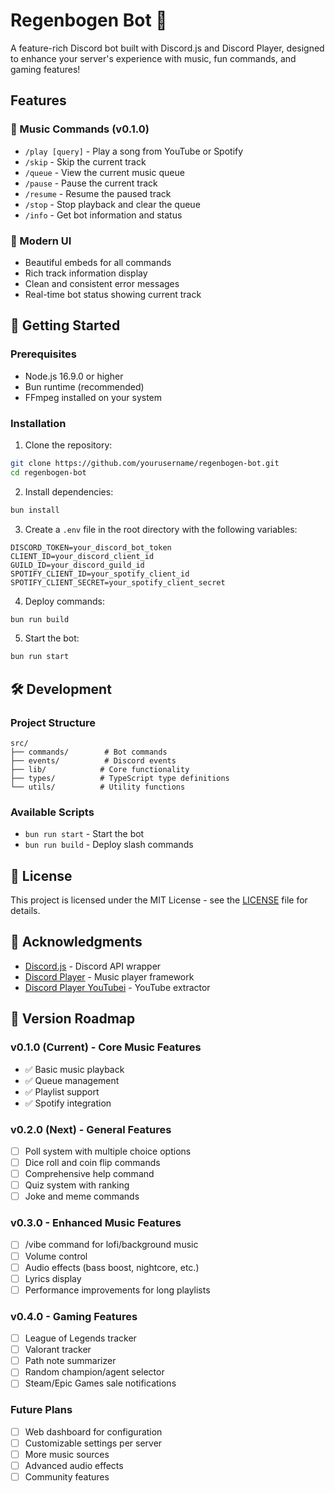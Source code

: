 # Regenbogen Bot 🎵

A feature-rich Discord bot built with Discord.js and Discord Player, designed to enhance your server's experience with music, fun commands, and gaming features!

## Features

### 🎵 Music Commands (v0.1.0)
- `/play [query]` - Play a song from YouTube or Spotify
- `/skip` - Skip the current track
- `/queue` - View the current music queue
- `/pause` - Pause the current track
- `/resume` - Resume the paused track
- `/stop` - Stop playback and clear the queue
- `/info` - Get bot information and status

### 🎨 Modern UI
- Beautiful embeds for all commands
- Rich track information display
- Clean and consistent error messages
- Real-time bot status showing current track

## 🚀 Getting Started

### Prerequisites
- Node.js 16.9.0 or higher
- Bun runtime (recommended)
- FFmpeg installed on your system

### Installation

1. Clone the repository:
```bash
git clone https://github.com/yourusername/regenbogen-bot.git
cd regenbogen-bot
```

2. Install dependencies:
```bash
bun install
```

3. Create a `.env` file in the root directory with the following variables:
```env
DISCORD_TOKEN=your_discord_bot_token
CLIENT_ID=your_discord_client_id
GUILD_ID=your_discord_guild_id
SPOTIFY_CLIENT_ID=your_spotify_client_id
SPOTIFY_CLIENT_SECRET=your_spotify_client_secret
```

4. Deploy commands:
```bash
bun run build
```

5. Start the bot:
```bash
bun run start
```

## 🛠️ Development

### Project Structure
```
src/
├── commands/        # Bot commands
├── events/          # Discord events
├── lib/            # Core functionality
├── types/          # TypeScript type definitions
└── utils/          # Utility functions
```

### Available Scripts
- `bun run start` - Start the bot
- `bun run build` - Deploy slash commands

## 📝 License

This project is licensed under the MIT License - see the [LICENSE](LICENSE) file for details.

## 🙏 Acknowledgments

- [Discord.js](https://discord.js.org/) - Discord API wrapper
- [Discord Player](https://discord-player.js.org/) - Music player framework
- [Discord Player YouTubei](https://github.com/Androz2091/discord-player-youtubei) - YouTube extractor

## 🔮 Version Roadmap

### v0.1.0 (Current) - Core Music Features
- ✅ Basic music playback
- ✅ Queue management
- ✅ Playlist support
- ✅ Spotify integration

### v0.2.0 (Next) - General Features
- [ ] Poll system with multiple choice options
- [ ] Dice roll and coin flip commands
- [ ] Comprehensive help command
- [ ] Quiz system with ranking
- [ ] Joke and meme commands

### v0.3.0 - Enhanced Music Features
- [ ] /vibe command for lofi/background music
- [ ] Volume control
- [ ] Audio effects (bass boost, nightcore, etc.)
- [ ] Lyrics display
- [ ] Performance improvements for long playlists

### v0.4.0 - Gaming Features
- [ ] League of Legends tracker
- [ ] Valorant tracker
- [ ] Path note summarizer
- [ ] Random champion/agent selector
- [ ] Steam/Epic Games sale notifications

### Future Plans
- [ ] Web dashboard for configuration
- [ ] Customizable settings per server
- [ ] More music sources
- [ ] Advanced audio effects
- [ ] Community features
